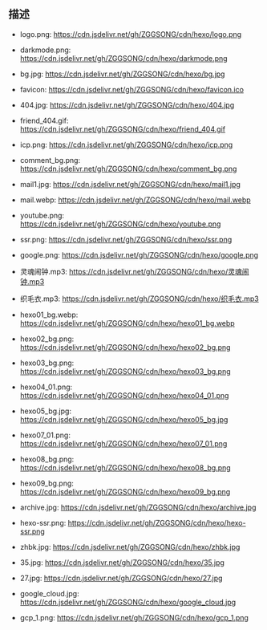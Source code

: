 ## 描述

- logo.png: https://cdn.jsdelivr.net/gh/ZGGSONG/cdn/hexo/logo.png

- darkmode.png: https://cdn.jsdelivr.net/gh/ZGGSONG/cdn/hexo/darkmode.png

- bg.jpg: https://cdn.jsdelivr.net/gh/ZGGSONG/cdn/hexo/bg.jpg

- favicon: https://cdn.jsdelivr.net/gh/ZGGSONG/cdn/hexo/favicon.ico

- 404.jpg: https://cdn.jsdelivr.net/gh/ZGGSONG/cdn/hexo/404.jpg

- friend_404.gif: https://cdn.jsdelivr.net/gh/ZGGSONG/cdn/hexo/friend_404.gif

- icp.png: https://cdn.jsdelivr.net/gh/ZGGSONG/cdn/hexo/icp.png

- comment_bg.png: https://cdn.jsdelivr.net/gh/ZGGSONG/cdn/hexo/comment_bg.png

- mail1.jpg: https://cdn.jsdelivr.net/gh/ZGGSONG/cdn/hexo/mail1.jpg

- mail.webp: https://cdn.jsdelivr.net/gh/ZGGSONG/cdn/hexo/mail.webp

- youtube.png: https://cdn.jsdelivr.net/gh/ZGGSONG/cdn/hexo/youtube.png
  
- ssr.png: https://cdn.jsdelivr.net/gh/ZGGSONG/cdn/hexo/ssr.png

- google.png: https://cdn.jsdelivr.net/gh/ZGGSONG/cdn/hexo/google.png

- 灵魂闹钟.mp3: https://cdn.jsdelivr.net/gh/ZGGSONG/cdn/hexo/灵魂闹钟.mp3

- 织毛衣.mp3: https://cdn.jsdelivr.net/gh/ZGGSONG/cdn/hexo/织毛衣.mp3

- hexo01_bg.webp: https://cdn.jsdelivr.net/gh/ZGGSONG/cdn/hexo/hexo01_bg.webp

- hexo02_bg.png: https://cdn.jsdelivr.net/gh/ZGGSONG/cdn/hexo/hexo02_bg.png

- hexo03_bg.png: https://cdn.jsdelivr.net/gh/ZGGSONG/cdn/hexo/hexo03_bg.png

- hexo04_01.png: https://cdn.jsdelivr.net/gh/ZGGSONG/cdn/hexo/hexo04_01.png

- hexo05_bg.jpg: https://cdn.jsdelivr.net/gh/ZGGSONG/cdn/hexo/hexo05_bg.jpg

- hexo07_01.png: https://cdn.jsdelivr.net/gh/ZGGSONG/cdn/hexo/hexo07_01.png

- hexo08_bg.png: https://cdn.jsdelivr.net/gh/ZGGSONG/cdn/hexo/hexo08_bg.png

- hexo09_bg.png: https://cdn.jsdelivr.net/gh/ZGGSONG/cdn/hexo/hexo09_bg.png

- archive.jpg: https://cdn.jsdelivr.net/gh/ZGGSONG/cdn/hexo/archive.jpg

- hexo-ssr.png: https://cdn.jsdelivr.net/gh/ZGGSONG/cdn/hexo/hexo-ssr.png

- zhbk.jpg: https://cdn.jsdelivr.net/gh/ZGGSONG/cdn/hexo/zhbk.jpg

- 35.jpg: https://cdn.jsdelivr.net/gh/ZGGSONG/cdn/hexo/35.jpg

- 27.jpg: https://cdn.jsdelivr.net/gh/ZGGSONG/cdn/hexo/27.jpg

- google_cloud.jpg: https://cdn.jsdelivr.net/gh/ZGGSONG/cdn/hexo/google_cloud.jpg

- gcp_1.png: https://cdn.jsdelivr.net/gh/ZGGSONG/cdn/hexo/gcp_1.png


